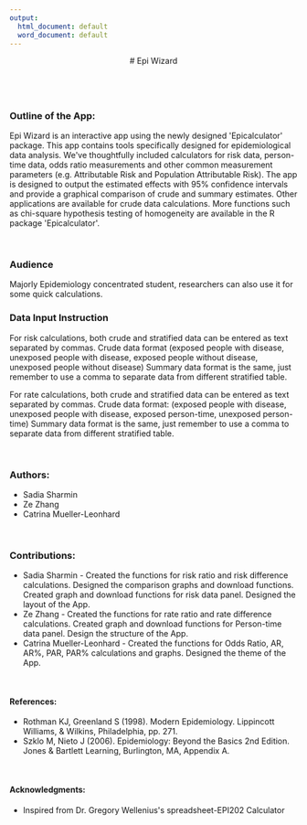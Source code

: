 ```yaml
---
output:
  html_document: default
  word_document: default
---
```

<center>
# Epi Wizard
</center>


&nbsp; &nbsp;
------------------------------------------------------------------------------

### Outline of the App:

Epi Wizard is an interactive app using the newly designed 'Epicalculator' package. This app contains tools specifically designed for epidemiological data analysis. We've thoughtfully included calculators for risk data, person-time data, odds ratio measurements and other common measurement parameters (e.g. Attributable Risk and Population Attributable Risk). The app is designed to output the estimated effects with 95% confidence intervals and provide a graphical comparison of crude and summary estimates. Other applications are available for crude data calculations. More functions such as chi-square hypothesis testing of homogeneity are available in the R package 'Epicalculator'.

&nbsp;

### Audience

Majorly Epidemiology concentrated student, researchers can also use it for some quick calculations.

### Data Input Instruction

For risk calculations, both crude and stratified data can be entered as text separated by commas.
Crude data format
(exposed people with disease, unexposed people with disease, exposed people without disease, unexposed people without disease)
Summary data format is the same, just remember to use a comma to separate data from different stratified table.

For rate calculations, both crude and stratified data can be entered as text separated by commas.
Crude data format:
(exposed people with disease, unexposed people with disease, exposed person-time, unexposed person-time)
Summary data format is the same, just remember to use a comma to separate data from different stratified table.

&nbsp;

### Authors: 

* Sadia Sharmin 
* Ze Zhang 
* Catrina Mueller-Leonhard

&nbsp;

### Contributions:

* Sadia Sharmin - Created the functions for risk ratio and risk difference calculations. Designed the comparison graphs and download functions. Created graph and download functions for risk data panel. Designed the layout of the App.
* Ze Zhang - Created the functions for rate ratio and rate difference calculations. Created graph and download functions for Person-time data panel. Design the structure of the App.
* Catrina Mueller-Leonhard - Created the functions for Odds Ratio, AR, AR%, PAR, PAR% calculations and graphs. Designed the theme of the App.

&nbsp;

#### References:

* Rothman KJ, Greenland S (1998). Modern Epidemiology. Lippincott Williams, & Wilkins, Philadelphia, pp. 271.
* Szklo M, Nieto J (2006). Epidemiology: Beyond the Basics 2nd Edition. Jones & Bartlett Learning, Burlington, MA, Appendix A.

&nbsp;

#### Acknowledgments:

* Inspired from Dr. Gregory Wellenius's spreadsheet-EPI202 Calculator